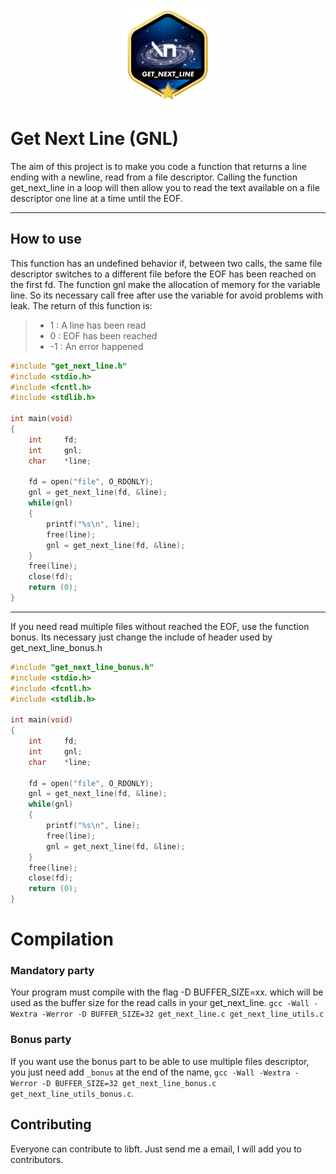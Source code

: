<p align='center'>
<img src="get_next_linem.png">
</p>

# Get Next Line (GNL)
The aim of this project is to make you code a function that returns a line ending with a newline, read from a file descriptor. Calling the function get_next_line in a loop will then allow you to read the text available on a file descriptor one line at a time until the EOF.

---

## How to use
This function has an undefined behavior if, between two calls, the same file descriptor switches to a different file before the EOF has been reached on the first fd.
The function gnl make the allocation of memory for the variable line. So its necessary call free after use the variable for avoid problems with leak.
The return of this function is:

> * 1 : A line has been read
> * 0 : EOF has been reached
> * -1 : An error happened

```c
#include "get_next_line.h"
#include <stdio.h>
#include <fcntl.h>
#include <stdlib.h>

int	main(void)
{
	int		fd;
	int		gnl;
	char	*line;

	fd = open("file", O_RDONLY);
	gnl = get_next_line(fd, &line);
	while(gnl)
	{
		printf("%s\n", line);
		free(line);
		gnl = get_next_line(fd, &line);
	}
	free(line);
	close(fd);
	return (0);
}
```
---

If you need read multiple files without reached the EOF, use the function bonus. Its necessary just change the include of header used by get_next_line_bonus.h

```c
#include "get_next_line_bonus.h"
#include <stdio.h>
#include <fcntl.h>
#include <stdlib.h>

int	main(void)
{
	int		fd;
	int		gnl;
	char	*line;

	fd = open("file", O_RDONLY);
	gnl = get_next_line(fd, &line);
	while(gnl)
	{
		printf("%s\n", line);
		free(line);
		gnl = get_next_line(fd, &line);
	}
	free(line);
	close(fd);
	return (0);
}
```

# Compilation
### Mandatory party
Your program must compile with the flag -D BUFFER_SIZE=xx. which will be used as the buffer size for the read calls in your get_next_line.
`gcc -Wall -Wextra -Werror -D BUFFER_SIZE=32 get_next_line.c get_next_line_utils.c`  

### Bonus party
If you want use the bonus part to be able to use multiple files descriptor, you just need add `_bonus` at the end of the name, `gcc -Wall -Wextra -Werror -D BUFFER_SIZE=32 get_next_line_bonus.c get_next_line_utils_bonus.c`.

## Contributing
Everyone can contribute to libft. Just send me a email, I will add you to contributors.